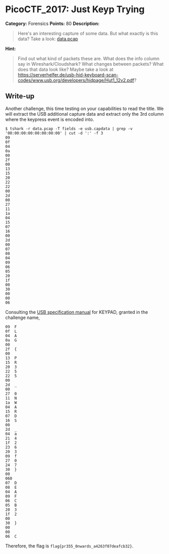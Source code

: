# PicoCTF_2017: Just Keyp Trying

**Category:** Forensics
**Points:** 80
**Description:**

>Here's an interesting capture of some data. But what exactly is this data? Take a look: [data.pcap](data.pcap)

**Hint:**

>Find out what kind of packets these are. What does the info column say in Wireshark/Cloudshark?
What changes between packets? What does that data look like?
Maybe take a look at https://serverhelfer.de/usb-hid-keyboard-scan-codes/www.usb.org/developers/hidpage/Hut1_12v2.pdf?

## Write-up
Another challenge, this time testing on your capabilities to read the title. We will extract the USB additional capture data and extract only the 3rd column where the keypress event is encoded into.

    $ tshark -r data.pcap -T fields -e usb.capdata | grep -v '00:00:00:00:00:00:00:00' | cut -d ':' -f 3
    09
    0f
    04
    0a
    00
    2f
    00
    13
    15
    20
    22
    22
    00
    2d
    00
    27
    11
    1a
    04
    15
    07
    16
    00
    2d
    00
    07
    08
    04
    09
    06
    05
    20
    1f
    00
    30
    00
    00
    06

Consulting the [USB specification manual](https://serverhelfer.de/usb-hid-keyboard-scan-codes/www.usb.org/developers/hidpage/Hut1_12v2.pdf?) for KEYPAD, granted in the challenge name, 
    
    09  F
    0f  L
    04  A
    0a  G
    00  
    2f  {
    00
    13  P
    15  R
    20  3
    22  5
    22  5
    00  
    2d  _
    00
    27  0
    11  N
    1a  W
    04  A
    15  R
    07  D
    16  S
    00
    2d  _
    04  a
	21  4
	1f  2
	23  6
	20  3
	09  f
	27  0 
	24  7
	30  }
	00
	060
    07  D
    08  E
    04  A
    09  F
    06  C
    05  B
    20  3
    1f  2
    00  
    30  }
    00
    00
    06  C

Therefore, the flag is `flag{pr355_0nwards_a4263f07deafcb32}`.
<!--stackedit_data:
eyJoaXN0b3J5IjpbLTI0OTM4MjgxLDE4MzIwODE2MDhdfQ==
-->